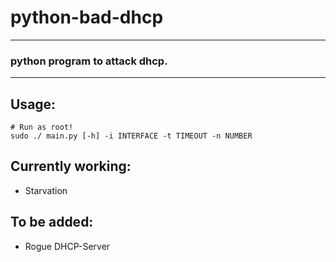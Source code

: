# python-bad-dhcp
---
### python program to attack dhcp.
---
## Usage:
```
# Run as root!
sudo ./ main.py [-h] -i INTERFACE -t TIMEOUT -n NUMBER
```
## Currently working: 
- Starvation
## To be added: 
- Rogue DHCP-Server